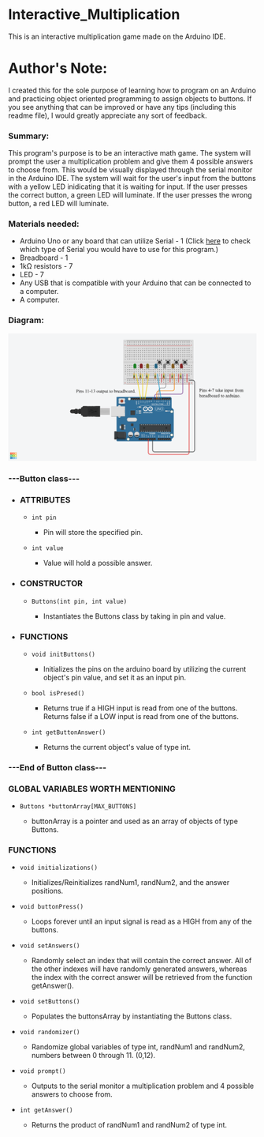 # Interactive_Multiplication
This is an interactive multiplication game made on the Arduino IDE.

# Author's Note:
I created this for the sole purpose of learning how to program on an Arduino and practicing object oriented programming to assign objects to buttons.
If you see anything that can be improved or have any tips (including this readme file), I would greatly appreciate any sort of feedback.

### Summary:
This program's purpose is to be an interactive math game.
The system will prompt the user a multiplication problem and give them 4 possible answers to choose from.
This would be visually displayed through the serial monitor in the Arduino IDE.
The system will wait for the user's input from the buttons with a yellow LED inidicating that it is waiting for input.
If the user presses the correct button, a green LED will luminate.
If the user presses the wrong button, a red LED will luminate.

### Materials needed:
- Arduino Uno or any board that can utilize Serial - 1 (Click [here](https://www.arduino.cc/reference/en/language/functions/communication/serial/) to check which type of Serial you would have to use for this program.)
- Breadboard - 1
- 1kΩ resistors - 7
- LED - 7
- Any USB that is compatible with your Arduino that can be connected to a computer.
- A computer.

### Diagram:
![here](https://github.com/VueChu/Interactable-Multiplication/blob/main/MathGameDiagram.png)
### ---Button class---
- ### ATTRIBUTES
	- ```int pin```
      - Pin will store the specified pin.

	- ```int value```
		- Value will hold a possible answer.

-	### CONSTRUCTOR
    - ```Buttons(int pin, int value)```
    
      - Instantiates the Buttons class by taking in pin and value.

- ### FUNCTIONS
  - ```void initButtons()```
  
	  - Initializes the pins on the arduino board by utilizing the current object's pin value, and set it as an input pin.

  - ```bool isPresed()```
  
    - Returns true if a HIGH input is read from one of the buttons. Returns false if a LOW input is read from one of the buttons.

  - ```int getButtonAnswer()```

    - Returns the current object's value of type int.

### ---End of Button class---
### GLOBAL VARIABLES WORTH MENTIONING

- ```Buttons *buttonArray[MAX_BUTTONS]```

  - buttonArray is a pointer and used as an array of objects of type Buttons.

### FUNCTIONS
- ```void initializations()```

  - Initializes/Reinitializes randNum1, randNum2, and the answer positions.

- ```void buttonPress()```
  
  - Loops forever until an input signal is read as a HIGH from any of the buttons. 

- ```void setAnswers()```

  - Randomly select an index that will contain the correct answer. All of the other indexes will have randomly generated answers, whereas the index with the correct answer will be retrieved from the function getAnswer().

- ```void setButtons()```

  - Populates the buttonsArray by instantiating the Buttons class.

- ```void randomizer()```

  - Randomize global variables of type int, randNum1 and randNum2, numbers between 0 through 11. (0,12). 

- ```void prompt()```

  - Outputs to the serial monitor a multiplication problem and 4 possible answers to choose from.

- ```int getAnswer()```

  - Returns the product of randNum1 and randNum2 of type int.

